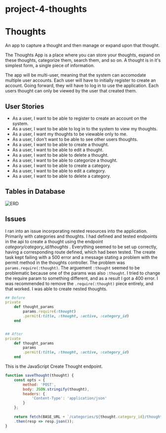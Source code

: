 # project-4-thoughts
# Thoughts
An app to capture a thought and then manage or expand upon that thought.

The Thoughts App is a place where you can store your thoughts, expand on these thoughts, categorize them, search them, and so on.  A thought is in it's simplest form, a single piece of information.  

The app will be multi-user, meaning that the system can accomodate multiple user accounts.  Each user will have to initially register to create an account.  Going forward, they will have to log in to use the application.  Each users thought can only be viewed by the user that created them.

## User Stories
* As a user, I want to be able to register to create an account on the system.
* As a user, I want to be able to log in to the system to view my thoughts.
* As a user, I want my thoughts to be viewable only to me.
* As a user, I don't want to be able to see other users thoughts. 
* As a user, I want to be able to create a thought.
* As a user, I want to be able to edit a thought.
* As a user, I want to be able to delete a thought.
* As a user, I want to be able to categorize a thought.
* As a user, I want to be able to create a category.
* As a user, I want to be able to edit a category.
* As a user, I want to be able to delete a category.

## Tables in Database

![ERD](https://git.generalassemb.ly/gharnett/project-4-thoughts/blob/master/thoughs_ERD.png)

## Issues
I ran into an issue incorporating nested resources into the application.  Primarily with categories and thoughts.  I had defined and tested endpoints in the api to create a thought using the endpoint *category/category_id/thoughts* .  Everything seemed to be set up correctly, having a corresponding route defined, which had been tested.  The create task kept failing with a 500 error and a message stating a problem with the permit method in the thoughts controller.  The problem was `params.require(:thought)`.  The arguement `:thought` seemed to be problematic because one of the params was also `:thought`.  I tried to change the require param to something different, and as a result I got a 400 error.  I was recommended to remove the `.require(:thought)` piece entirely, and that worked.  I was able to create nested thoughts.

```ruby
## Before
private
    def thought_params
        params.require(:thought)
        .permit(:title, :thought, :active, :category_id)
    end


## After
private
    def thought_params
        params
        .permit(:title, :thought, :active, :category_id)
    end
```

This is the JavaScript Create Thought endpoint.
```javascript
function saveThought(thought) {
    const opts = {
        method: 'POST',
        body: JSON.stringify(thought),
        headers: {
            'Content-Type': 'application/json'
        }
    };
    
    return fetch(BASE_URL + `/categories/${thought.category_id}/thoughts`, opts)
    .then(resp => resp.json());
}
```